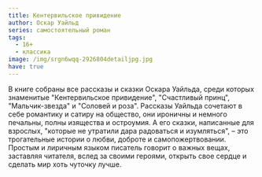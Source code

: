 ```yaml
---
title: Кентервильское привидение
author: Оскар Уайльд
series: самостоятельный роман
tags:
  - 16+
  - классика
image: /img/srgn6wqq-2926804detailjpg.jpg
have: true
---
```

В книге собраны все рассказы и сказки Оскара Уайльда, среди которых знаменитые "Кентервильское привидение", "Счастливый принц", "Мальчик-звезда" и "Соловей и роза". Рассказы Уайльда сочетают в себе романтику и сатиру на общество, они ироничны и немного печальны, полны изящества и остроумия. А его сказки, написанные для взрослых, "которые не утратили дара радоваться и изумляться", – это трогательные истории о любви, доброте и самопожертвовании. Простым и лиричным языком писатель говорит о важных вещах, заставляя читателя, вслед за своими героями, открыть свое сердце и сделать мир хоть чуточку лучше.